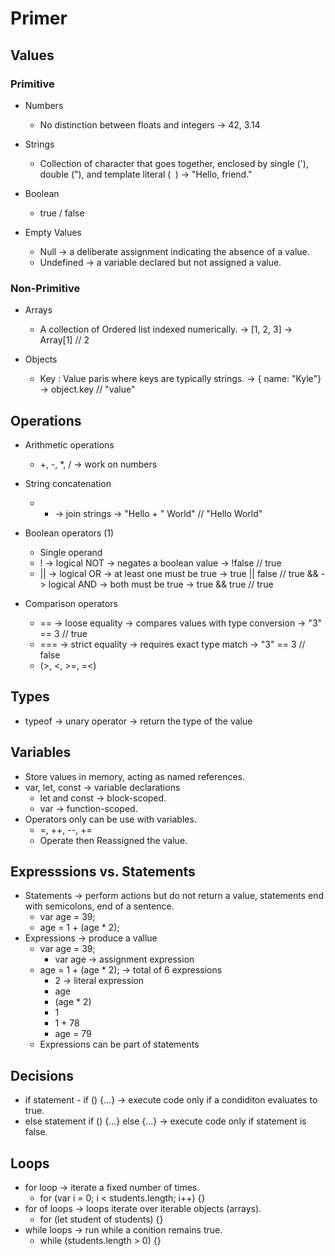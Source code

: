 # Primer

## Values

### Primitive

- Numbers
    - No distinction between floats and integers -> 42, 3.14

- Strings
    - Collection of character that goes together, enclosed by single ('), double ("), and template literal (` `) -> "Hello, friend."

- Boolean
    -  true / false

- Empty Values
    - Null -> a deliberate assignment indicating the absence of a value.
    - Undefined -> a variable declared but not assigned a value.

### Non-Primitive

- Arrays
    - A collection of Ordered list indexed numerically. -> [1, 2, 3] -> Array[1] // 2

- Objects
    - Key : Value paris where keys are typically strings. -> { name: "Kyle"} -> object.key // "value"

## Operations

- Arithmetic operations
    - +, -, *, / -> work on numbers

- String concatenation
    - + -> join strings -> "Hello + " World" // "Hello World"

- Boolean operators (1)
    - Single operand
    - ! -> logical NOT -> negates a boolean value ->  !false // true
    - || -> logical OR -> at least one must be true -> true || false // true && -> logical AND -> both must be true -> true && true // true

- Comparison operators
    - == -> loose equality -> compares values with type conversion -> "3" == 3 // true
    - === -> strict equality -> requires exact type match -> "3" == 3 // false
    - (>, <, >=, =<)

## Types
- typeof -> unary operator -> return the type of the value

## Variables
- Store values in memory, acting as named references.
- var, let, const -> variable declarations
    - let and const -> block-scoped.
    - var -> function-scoped.
- Operators only can be use with variables.
    - =, ++, --, +=
    - Operate then Reassigned the value.

## Expresssions vs. Statements

- Statements -> perform actions but do not return a value, statements end with semicolons, end of a sentence.
    - var age = 39;
    - age = 1 + (age * 2);
- Expressions -> produce a vallue
    - var age = 39;
        - var age -> assignment expression
    - age = 1 + (age * 2); -> total of 6 expressions
        - 2 -> literal expression
        - age
        - (age * 2)
        - 1
        - 1 + 78
        - age = 79
    - Expressions can be part of statements

## Decisions
- if statement - if () {...} -> execute code only if a condiditon evaluates to true.
- else statement if () {...} else {...} -> execute code only if statement is false.

## Loops
- for loop -> iterate a fixed number of times.
    - for (var i = 0; i < students.length; i++) {}
- for of loops -> loops iterate over iterable objects (arrays).
    - for (let student of students) {}
- while loops -> run while a conition remains true.
    - while (students.length > 0) {}

